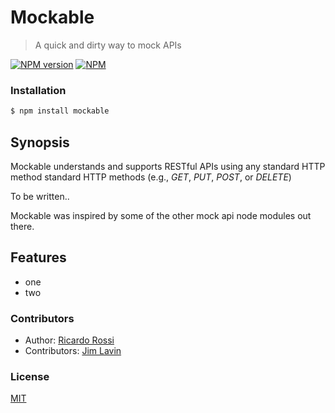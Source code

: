 Mockable
========

> A quick and dirty way to mock APIs

[![NPM version](https://badge.fury.io/js/mockable.svg)](http://badge.fury.io/js/mockable)
[![NPM](https://nodei.co/npm/mockable.png?downloads=true)](https://nodei.co/npm/mockable/)

### Installation

```bash
$ npm install mockable
```

## Synopsis

Mockable understands and supports RESTful APIs using any standard HTTP 
method standard HTTP methods (e.g., *GET*, *PUT*, *POST*, or *DELETE*)

To be written..

Mockable was inspired by some of the other mock api node modules out there.

## Features

  * one
  * two
  
### Contributors

 * Author: [Ricardo Rossi](https://github.com/ricardo-rossi)
 * Contributors: [Jim Lavin](https://github.com/lavinjj)

### License

  [MIT](LICENSE)
  
